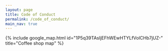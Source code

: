 ```yaml
---
layout: page
title: Code of Conduct
permalink: /code_of_conduct/
main_nav: true
---
```


{% include google_map.html id="1P5q39TAsIjEFhWEwHTYLfVolCHb7jUZ-" title="Coffee shop map" %}
